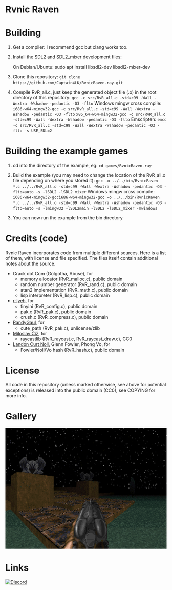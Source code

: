 # Rvnic Raven

# Building

1. Get a compiler: I recommend gcc but clang works too.

2. Install the SDL2 and SDL2_mixer development files:

   On Debian/Ubuntu: sudo apt install libsdl2-dev libsdl2-mixer-dev

3. Clone this repository: ``git clone https://github.com/Captain4LK/RvnicRaven-ray.git``

4. Compile RvR_all.c, just keep the generated object file (.o) in the root directory of this repository: 
   ``gcc -c src/RvR_all.c -std=c99 -Wall -Wextra -Wshadow -pedantic -O3 -flto``
   Windows mingw cross compile:
   ``i686-w64-mingw32-gcc -c src/RvR_all.c -std=c99 -Wall -Wextra -Wshadow -pedantic -O3 -flto``
   ``x86_64-w64-mingw32-gcc -c src/RvR_all.c -std=c99 -Wall -Wextra -Wshadow -pedantic -O3 -flto``
   Emscripten:
   ``emcc -c src/RvR_all.c -std=c99 -Wall -Wextra -Wshadow -pedantic -O3 -flto -s USE_SDL=2``

# Building the example games

1. cd into the directory of the example, eg: ``cd games/RvnicRaven-ray``

2. Build the example (you may need to change the location of the RvR_all.o file depending on where you stored it):
   ``gcc -o ../../bin/RvnicRaven *.c ../../RvR_all.o -std=c99 -Wall -Wextra -Wshadow -pedantic -O3 -flto=auto -s -lSDL2 -lSDL2_mixer``
   Windows mingw cross compile:
   ``i686-w64-mingw32-gcci686-w64-mingw32-gcc -o ../../bin/RvnicRaven *.c ../../RvR_all.o -std=c99 -Wall -Wextra -Wshadow -pedantic -O3 -flto=auto -s -lmingw32 -lSDL2main -lSDL2 -lSDL2_mixer -mwindows``

3. You can now run the example from the bin directory

# Credits (code)

Rvnic Raven incorporates code from multiple different sources. Here is a list of them, with license and file specified. The files itself contain additional notes about the source.

* Crack dot Com (Golgotha, Abuse), for
   * memory allocator (RvR_malloc.c), public domain
   * random number generator (RvR_rand.c), public domain
   * atan2 implementation (RvR_math.c), public domain
   * lisp interpreter (RvR_lisp.c), public domain
* [r-lyeh](https://github.com/r-lyeh), for
   * tinyini (RvR_config.c), public domain
   * pak.c (RvR_pak.c), public domain
   * crush.c (RvR_compress.c), public domain
* [RandyGaul](https://github.com/RandyGaul), for
   * cute_path (RvR_pak.c), unlicense/zlib
* [Miloslav Číž](https://gitlab.com/drummyfish), for
   * raycastlib (RvR_raycast.c, RvR_raycast_draw.c), CC0
* [Landon Curt Noll](http://www.isthe.com/chongo/index.html), Glenn Fowler, Phong Vo, for
   * Fowler/Noll/Vo hash (RvR_hash.c), public domain

# License

All code in this repository (unless marked otherwise, see above for potential exceptions) is released into the public domain (CC0), see COPYING for more info.

# Gallery

![Preview](preview/0.png)

# Links
<a href="https://discord.gg/Nch8hjdZ2V"><img alt="Discord" src="https://img.shields.io/badge/chat-HLH-738bd7.svg?logo=discord"/></a>
